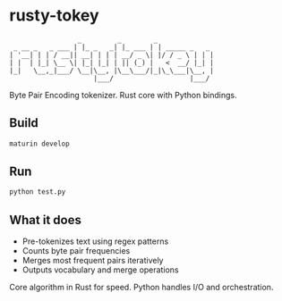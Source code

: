 # rusty-tokey

```
                 _         _        _                
 _ __ _   _ ___ | |_ _   _| |_ ___ | | _____ _   _ 
| '__| | | / __|| __| | | | __/ _ \| |/ / _ \ | | |
| |  | |_| \__ \| |_| |_| | || (_) |   <  __/ |_| |
|_|   \__,_|___/ \__|\__, |\__\___/|_|\_\___|\__, |
                     |___/                   |___/ 
```

Byte Pair Encoding tokenizer. Rust core with Python bindings.

## Build

```bash
maturin develop
```

## Run

```bash
python test.py
```

## What it does

- Pre-tokenizes text using regex patterns
- Counts byte pair frequencies 
- Merges most frequent pairs iteratively
- Outputs vocabulary and merge operations

Core algorithm in Rust for speed. Python handles I/O and orchestration.